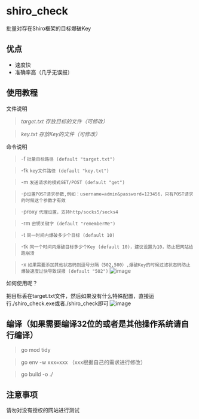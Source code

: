 # shiro_check
批量对存在Shiro框架的目标爆破Key
## 优点
* 速度快
* 准确率高（几乎无误报）
## 使用教程
文件说明
>*target.txt 存放目标的文件（可修改）*

>*key.txt 存放Key的文件（可修改）*

命令说明
>-f   `批量目标路径 (default "target.txt")`

>-fk  `key文件路径 (default "key.txt")`

>-m `发送请求的模式GET/POST (default "get")`

>-p`设置POST请求参数,例如：username=admin&password=123456，只有POST请求的时候这个参数才有效`

>-proxy `代理设置，支持http/socks5/socks4`

>-rm `密钥关键字 (default "rememberMe")`

>-t `同一时间内爆破多少个目标 (default 10)`

>-tk `同一个时间内爆破目标多少个Key (default 10)，建议设置为10，防止把网站给跑崩溃`

>-x `如果需要添加其他状态码则逗号分隔（502,500）,爆破Key的时候过滤状态码防止爆破速度过快导致误报 (default "502")`
![image](https://user-images.githubusercontent.com/65237278/193421564-13749f05-141d-4dd9-8003-0448d86d3d9c.png)

如何使用呢？

把目标丢在target.txt文件，然后如果没有什么特殊配置，直接运行./shiro_check.exe或者./shiro_check即可
![image](https://user-images.githubusercontent.com/65237278/193421646-43c70423-295e-4db6-9aeb-a18c886c6fae.png)

## 编译（如果需要编译32位的或者是其他操作系统请自行编译）
>go mod tidy

>go env -w xxx=xxx （xxx根据自己的需求进行修改）

>go build -o ./

## 注意事项
请勿对没有授权的网站进行测试
